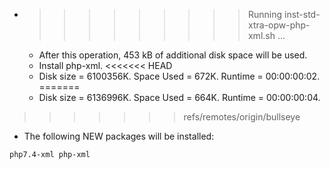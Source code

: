 * >>>>>>>>> Running inst-std-xtra-opw-php-xml.sh ...
  * After this operation, 453 kB of additional disk space will be used.
  * Install php-xml.
<<<<<<< HEAD
  * Disk size = 6100356K. Space Used = 672K. Runtime = 00:00:00:02.
=======
  * Disk size = 6136996K. Space Used = 664K. Runtime = 00:00:00:04.
>>>>>>> refs/remotes/origin/bullseye
  * The following NEW packages will be installed:
  ```bash
php7.4-xml php-xml
  ```
